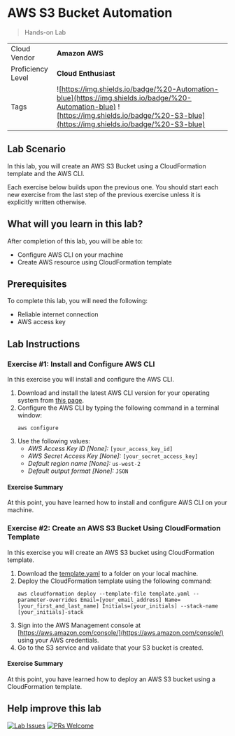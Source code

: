 # AWS S3 Bucket Automation

> Hands-on Lab

|                   |                       |
| :---------------- | :-------------------- |
| Cloud Vendor      | **Amazon AWS**   |
| Proficiency Level | **Cloud  Enthusiast** |
| Tags              | ![https://img.shields.io/badge/%20-Automation-blue](https://img.shields.io/badge/%20-Automation-blue) ![https://img.shields.io/badge/%20-S3-blue](https://img.shields.io/badge/%20-S3-blue) |

## Lab Scenario
In this lab, you will create an AWS S3 Bucket using a CloudFormation template and the AWS CLI.

Each exercise below builds upon the previous one. You should start each new exercise from the last step of the previous exercise unless it is explicitly written otherwise.

## What will you learn in this lab?
After completion of this lab, you will be able to:

- Configure AWS CLI on your machine
- Create AWS resource using CloudFormation template

## Prerequisites
To complete this lab, you will need the following:

- Reliable internet connection
- AWS access key

## Lab Instructions

### Exercise #1: Install and Configure AWS CLI

In this exercise you will install and configure the AWS CLI.

1. Download and install the latest AWS CLI version for your operating system from [this page](https://docs.aws.amazon.com/cli/latest/userguide/getting-started-install.html).
2. Configure the AWS CLI by typing the following command in a terminal window:
   ```
   aws configure
   ```
3. Use the following values:
   - *AWS Access Key ID [None]:* `[your_access_key_id]`
   - *AWS Secret Access Key [None]:* `[your_secret_access_key]`
   - *Default region name [None]:* `us-west-2`
   - *Default output format [None]:* `JSON`

#### Exercise Summary
At this point, you have learned how to install and configure AWS CLI on your machine.

### Exercise #2: Create an AWS S3 Bucket Using CloudFormation Template

In this exercise you will create an AWS S3 bucket using CloudFormation template.

1. Download the [template.yaml](template.yaml) to a folder on your local machine.
2. Deploy the CloudFormation template using the following command:
   ```
   aws cloudformation deploy --template-file template.yaml --parameter-overrides Email=[your_email_address] Name=[your_first_and_last_name] Initials=[your_initials] --stack-name [your_initials]-stack
   ```
3. Sign into the AWS Management console at [https://aws.amazon.com/console/](https://aws.amazon.com/console/) using your AWS credentials.
4. Go to the S3 service and validate that your S3 bucket is created.

#### Exercise Summary
At this point, you have learned how to deploy an AWS S3 bucket using a CloudFormation template.

## Help improve this lab

[![Lab Issues](https://img.shields.io/github/issues/crimsonpinnacle/cloud-labs)](https://github.com/CrimsonPinnacle/cloud-labs/issues/new?assignees=toddysm&labels=new+lab&template=bug_template.md&title=) [![PRs Welcome](https://img.shields.io/badge/PRs-welcome-brightgreen.svg)](https://github.com/CrimsonPinnacle/cloud-labs/pulls)